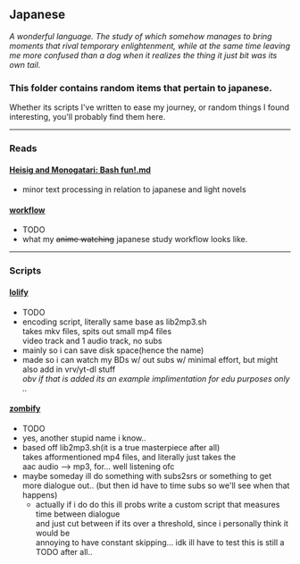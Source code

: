 ## Japanese
_A wonderful language. The study of which somehow manages to bring moments that rival temporary enlightenment, while at the same time leaving me more confused than a dog when it realizes the thing it just bit was its own tail._

### This folder contains random items that pertain to japanese.
Whether its scripts I've written to ease my journey, or random things I found interesting, you'll probably find them here.
<hr>

### Reads

#### [Heisig and Monogatari: Bash fun!.md](https://github.com/Colseph/scripts/blob/master/japanese/Heisig%20and%20Monogatari:%20Bash%20fun!.md)
   * minor text processing in relation to japanese and light novels
   
#### [workflow]()
   * TODO
   * what my ~~anime watching~~ japanese study workflow looks like.
<hr>

### Scripts

#### [lolify](https://github.com/Colseph/scripts/blob/master/japanese/lolify)
   * TODO
   * encoding script, literally same base as lib2mp3.sh
     <br>takes mkv files, spits out small mp4 files
     <br>video track and 1 audio track, no subs
   * mainly so i can save disk space(hence the name)
   * made so i can watch my BDs w/ out subs w/ minimal effort, but might also add in vrv/yt-dl stuff
     <br>_obv if that is added its an example implimentation for edu purposes only .._

#### [zombify](https://github.com/Colseph/scripts/blob/master/japanese/zombify)
   * TODO
   * yes, another stupid name i know..
   * based off lib2mp3.sh(it is a true masterpiece after all)
     <br>takes afformentioned mp4 files, and literally just takes the
     <br>aac audio --> mp3, for... well listening ofc
   * maybe someday ill do something with subs2srs or something to get
     <br>more dialogue out.. (but then id have to time subs so we'll see when that happens)
     - actually if i do do this ill probs write a custom script that measures time between dialogue
       <br>and just cut between if its over a threshold, since i personally think it would be
       <br>annoying to have constant skipping... idk ill have to test this is still a TODO after all..
